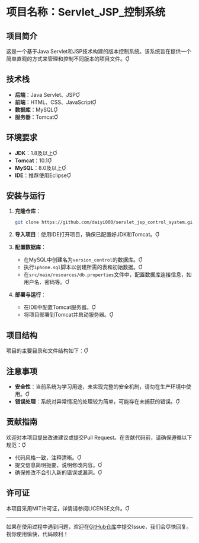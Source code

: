 # 项目名称：**Servlet_JSP_控制系统**

## 项目简介

这是一个基于Java Servlet和JSP技术构建的版本控制系统。该系统旨在提供一个简单直观的方式来管理和控制不同版本的项目文件。

## 技术栈

- **后端**：Java Servlet、JSP
- **前端**：HTML、CSS、JavaScript
- **数据库**：MySQL
- **服务器**：Tomcat

## 环境要求

- **JDK**：1.8及以上
- **Tomcat**：10.1
- **MySQL**：8.0及以上
- **IDE**：推荐使用Eclipse

## 安装与运行

1. **克隆仓库**：

   ```bash
   git clone https://github.com/daiyi000/servlet_jsp_control_system.git
   ```

2. **导入项目**：使用IDE打开项目，确保已配置好JDK和Tomcat。

3. **配置数据库**：

   - 在MySQL中创建名为`version_control`的数据库。
   - 执行`iphone.sql`脚本以创建所需的表和初始数据。
   - 在`src/main/resources/db.properties`文件中，配置数据库连接信息，如用户名、密码等。

4. **部署与运行**：

   - 在IDE中配置Tomcat服务器。
   - 将项目部署到Tomcat并启动服务器。

## 项目结构

项目的主要目录和文件结构如下：


## 注意事项

- **安全性**：当前系统为学习用途，未实现完整的安全机制，请勿在生产环境中使用。
- **错误处理**：系统对异常情况的处理较为简单，可能存在未捕获的错误。

## 贡献指南

欢迎对本项目提出改进建议或提交Pull Request。在贡献代码前，请确保遵循以下规范：

- 代码风格一致，注释清晰。
- 提交信息简明扼要，说明修改内容。
- 确保修改不会引入新的错误或漏洞。

## 许可证

本项目采用MIT许可证，详情请参阅LICENSE文件。

---

如果在使用过程中遇到问题，欢迎在[GitHub仓库](https://github.com/daiyi000/servlet_jsp_control_system)中提交Issue，我们会尽快回复。祝你使用愉快，代码顺利！ 
